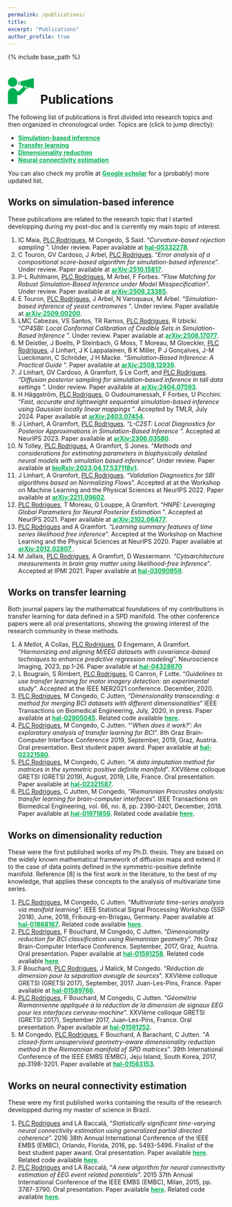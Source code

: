 ```yaml
---
permalink: /publications/
title:
excerpt: "Publications"
author_profile: true
---
```


{% include base_path %}

<h1 style="margin-bottom:0.5em"><img src="/images/picto_publications.svg" width="60px" style="margin-right:15px">Publications</h1>

<p style="margin-bottom:1em">The following list of publications is first divided into research topics and then organized in chronological order. Topics are (click to jump directly):
</p>
<ul class="publi_list">
  <li class="publi_list"><a href="#sbi" style="color:#00b050; font-weight:bold;">Simulation-based inference </a></li>
  <li class="publi_list"><a href="#transfer_learning" style="color:#00b050; font-weight:bold;">Transfer learning</a></li>
  <li class="publi_list"><a href="#dimension_reduction" style="color:#00b050; font-weight:bold;">Dimensionality reduction</a></li>
  <li class="publi_list"><a href="#pdc" style="color:#00b050; font-weight:bold;">Neural connectivity estimation</a></li>
</ul>

You can also check my profile at <a href="https://scholar.google.com/citations?user=8Jiux08AAAAJ" target="_blank" style="font-weight:bold; color:#00b050">Google scholar</a> for a (probably) more updated list.

<h2><a id="sbi">Works on simulation-based inference</a></h2>
These publications are related to the research topic that I started developping during my post-doc and is currently my main topic of interest.
<ol class="split start" style="margin-top:1em">

  <li> IC Maia, <u>PLC Rodrigues</u>, M Congedo, S Said. “<i>Curvature-based rejection sampling
</i>”. Under review. Paper available at <a style="color:#00b050; font-weight:bold;" href="https://hal.science/hal-05332278" target="_blank">hal-05332278</a>.
  </li>

  <li> C Touron, GV Cardoso, J Arbel, <u>PLC Rodrigues</u>. “<i>Error analysis of a compositional score-based algorithm for simulation-based inference</i>”. Under review. Paper available at <a style="color:#00b050; font-weight:bold;" href="https://www.arxiv.org/abs/2510.15817" target="_blank">arXiv:2510.15817</a>.
  </li>

  <li> P-L Ruhlmann, <u>PLC Rodrigues</u>, M Arbel, F Forbes. “<i>Flow Matching for Robust Simulation-Based Inference under Model Misspecification</i>”. Under review. Paper available at <a style="color:#00b050; font-weight:bold;" href="https://www.arxiv.org/abs/2509.23385" target="_blank">arXiv:2509.23385</a>.
  </li>

  <li> E Touron, <u>PLC Rodrigues</u>, J Arbel, N Varoquaux, M Arbel. “<i>Simulation-based inference of yeast centromeres
</i>”. Under review. Paper available at <a style="color:#00b050; font-weight:bold;" href="https://www.arxiv.org/abs/2509.00200" target="_blank">arXiv:2509.00200</a>.
  </li>

  <li> LMC Cabezas, VS Santos, TR Ramos, <u>PLC Rodrigues</u>, R Izbicki. “<i>CP4SBI: Local Conformal Calibration of Credible Sets in Simulation-Based Inference
</i>”. Under review. Paper available at <a style="color:#00b050; font-weight:bold;" href="https://www.arxiv.org/abs/2508.17077" target="_blank">arXiv:2508.17077</a>.
  </li>

  <li> M Deistler, J Boelts, P Steinbach, G Moss, T Moreau, M Gloeckler, <u>PLC Rodrigues</u>, J Linhart, J K Lappalainen, B K Miller, P J Gonçalves, J-M Lueckmann, C Schröder, J H Macke. “<i>Simulation-Based Inference: A Practical Guide
</i>”. Paper available at <a style="color:#00b050; font-weight:bold;" href="https://arxiv.org/abs/2508.12939" target="_blank">arXiv:2508.12939</a>.
  </li>

  <li> J Linhart, GV Cardoso, A Gramfort, S Le Corff, and <u>PLC Rodrigues</u>. “<i>Diffusion posterior sampling for simulation-based inference in tall data settings
</i>”. Under review. Paper available at <a style="color:#00b050; font-weight:bold;" href="https://arxiv.org/abs/2404.07593" target="_blank">arXiv:2404.07593</a>.
  </li>

  <li> H Häggström, <u>PLC Rodrigues</u>, G Oudoumanessah, F Forbes, U Picchini. “<i>Fast, accurate and lightweight sequential simulation-based inference using Gaussian locally linear mappings
</i>”. Accepted by TMLR, July 2024. Paper available at <a style="color:#00b050; font-weight:bold;" href="https://arxiv.org/abs/2403.07454" target="_blank">arXiv:2403.07454</a>.
  </li>  

  <li> J Linhart, A Gramfort, <u>PLC Rodrigues</u>. “<i>L-C2ST: Local Diagnostics for Posterior Approximations in Simulation-Based Inference
</i>”. Accepted at NeurIPS 2023. Paper available at <a style="color:#00b050; font-weight:bold;" href="https://arxiv.org/abs/2306.03580" target="_blank">arXiv:2306.03580</a>.
  </li>

  <li> N Tolley, <u>PLC Rodrigues</u>, A Gramfort, S Jones. “<i>Methods and considerations for estimating parameters in biophysically detailed neural models with simulation based inference</i>”. Under review. Paper available at <a style="color:#00b050; font-weight:bold;" href="https://www.biorxiv.org/content/10.1101/2023.04.17.537118v1" target="_blank">bioRxiv:2023.04.17.537118v1</a>.
  </li>  

  <li> J Linhart, A Gramfort, <u>PLC Rodrigues</u>. “<i>Validation Diagnostics for SBI algorithms based on Normalizing Flows</i>”. Accepted at at the Workshop on Machine Learning and the Physical Sciences at NeurIPS 2022. Paper available at <a style="color:#00b050; font-weight:bold;" href="https://arxiv.org/abs/2211.09602" target="_blank">arXiv:2211.09602</a>.
  </li>  

  <li> <u>PLC Rodrigues</u>, T Moreau, G Louppe, A Gramfort. “<i>HNPE: Leveraging Global Parameters for Neural Posterior Estimation
</i>”. Accepted at NeurIPS 2021. Paper available at <a style="color:#00b050; font-weight:bold;" href="https://arxiv.org/abs/2102.06477" target="_blank">arXiv:2102.06477</a>.
  </li>
  
  <li> <u>PLC Rodrigues</u> and A Gramfort. “<i>Learning summary features of time series likelihood free inference</i>”. Accepted at the Workshop on Machine Learning and the Physical Sciences at NeurIPS 2020. Paper available at <a style="color:#00b050; font-weight:bold;" href="https://arxiv.org/abs/2012.02807" target="_blank">arXiv:2012.02807
  </a>.
  </li>
  
  <li>M Jallais, <u>PLC Rodrigues</u>, A Gramfort, D Wassermann. “<i>Cytoarchitecture measurements in brain gray matter using likelihood-free Inference</i>”. Accepted at IPMI 2021. Paper available at <a style="color:#00b050; font-weight:bold;" href="https://hal.inria.fr/hal-03090959" target="_blank">hal-03090959</a>.
  </li>

</ol>

<div id="transfer_learning">
<h2>Works on transfer learning</h2>
Both journal papers lay the mathematical foundations of my contributions in transfer learning for data defined in a SPD manifold. The other conference papers were all oral presentations, showing the growing interest of the research community in these methods.
</div>
<ol class="split" style="margin-top:1em">
  <li>A Mellot, A Collas, <u>PLC Rodrigues</u>, D Engemann, A Gramfort. “<i>Harmonizing and aligning M/EEG datasets with covariance-based techniques to enhance predictive regression modeling</i>”. Neuroscience Imaging, 2023, pp.1-26. Paper available at <a style="color:#00b050; font-weight:bold;" href="https://hal.science/hal-04328670" target="_blank">hal-04328670</a></li>
  <li>L Bougrain, S Rimbert, <u>PLC Rodrigues</u>, G Canron, F Lotte. “<i>Guidelines to use transfer learning for motor imagery detection: an experimental study</i>”. Accepted at the IEEE NER2021 conference. December, 2020.</li>
  <li><u>PLC Rodrigues</u>, M Congedo, C Jutten, “<i>Dimensionality transcending: a method for merging BCI datasets with different dimensionalities</i>” IEEE Transactions on Biomedical Engineering, July, 2020, in press. Paper available at <a style="color:#00b050; font-weight:bold;" href="https://hal.inria.fr/hal-02905045" target="_blank">hal-02905045</a>. Related code available <a style="color:#00b050; font-weight:bold;" href="https://github.com/plcrodrigues/DT" target="_blank">here</a>.
  </li>
  <li><u>PLC Rodrigues</u>, M Congedo, C Jutten. “<i>‘When does it work?’: An exploratory analysis of transfer learning for BCI</i>”. 8th Graz Brain-Computer Interface Conference 2019, September, 2019, Graz, Austria. Oral presentation. Best student paper award. Paper available at <a style="color:#00b050; font-weight:bold;" href="https://hal.inria.fr/hal-02321580" target="_blank">hal-02321580</a>.
  </li>
  <li><u>PLC Rodrigues</u>, M Congedo, C Jutten. “<i>A data imputation method for matrices in the
  symmetric positive definite manifold</i>”. XXVIIème colloque GRETSI (GRETSI 2019), August,
  2019, Lille, France. Oral presentation. Paper available at <a style="color:#00b050; font-weight:bold;" href="https://hal.inria.fr/hal-02321587" target="_blank">hal-02321587</a>.  
  </li>  
  <li><u>PLC Rodrigues</u>, C Jutten, M Congedo, “<i>Riemannian Procrustes analysis: transfer learning for brain-computer interfaces</i>”. IEEE Transactions on Biomedical Engineering, vol. 66, no. 8, pp. 2390-2401, December, 2018. Paper available at <a style="color:#00b050; font-weight:bold;" href="https://hal.inria.fr/hal-01971856" target="_blank">hal-01971856</a>. Related code available <a style="color:#00b050; font-weight:bold;" href="https://github.com/plcrodrigues/RPA" target="_blank">here</a>.
  </li>
</ol>

<div id="dimension_reduction">
<h2>Works on dimensionality reduction</h2>
These were the first published works of my Ph.D. thesis. They are based on the widely known mathematical framework of diffusion maps and extend it to the case of data points defined in the symmetric-positive definite manifold. Reference [8] is the first work in the literature, to the best of my knowledge, that applies these concepts to the analysis of multivariate time series.
</div>
<ol class="split" style="margin-top:1em">
  <li><u>PLC Rodrigues</u>, M Congedo, C Jutten. “<i>Multivariate time-series analysis via manifold
  learning</i>”. IEEE Statistical Signal Processing Workshop (SSP 2018), June, 2018, Fribourg-en-Brisgau, Germany. Paper available at <a style="color:#00b050; font-weight:bold;" href="https://hal.inria.fr/hal-01868167" target="_blank">hal-01868167</a>. Related code available <a style="color:#00b050; font-weight:bold;" href="https://github.com/plcrodrigues/PhD-Code" target="_blank">here</a>.
  </li>
  <li><u>PLC Rodrigues</u>, F Bouchard, M Congedo, C Jutten. “<i>Dimensionality reduction for BCI
  classification using Riemannian geometry</i>”. 7th Graz Brain-Computer Interface Conference. September, 2017, Graz, Austria. Oral presentation. Paper available at <a style="color:#00b050; font-weight:bold;" href="https://hal.inria.fr/hal-01591258" target="_blank">hal-01591258</a>. Related code available <a style="color:#00b050; font-weight:bold;" href="https://github.com/plcrodrigues/PhD-Code" target="_blank">here</a>.
  </li>
  <li>F Bouchard, <u>PLC Rodrigues</u>, J Malick, M Congedo. “<i>Réduction de dimension pour la séparation aveugle de sources</i>”. XXVIème colloque GRETSI (GRETSI 2017), September, 2017. Juan-Les-Pins, France. Paper available at <a style="color:#00b050; font-weight:bold;" href="https://hal.inria.fr/hal-01589766" target="_blank">hal-01589766</a>.
  </li>    
  <li><u>PLC Rodrigues</u>, F Bouchard, M Congedo, C Jutten. “<i>Géométrie Riemannienne appliquée
  à la réduction de la dimension de signaux EEG pour les interfaces cerveau-machine</i>”.
  XXVIème colloque GRETSI (GRETSI 2017), September 2017, Juan-Les-Pins, France. Oral
  presentation. Paper available at <a style="color:#00b050; font-weight:bold;" href="https://hal.inria.fr/hal-01591252" target="_blank">hal-01591252</a>.
  </li> 
  <li>M Congedo, <u>PLC Rodrigues</u>, F Bouchard, A Barachant, C Jutten. “<i>A closed-form unsupervised geometry-aware dimensionality reduction method in the Riemannian manifold of SPD matrices</i>”. 39th International Conference of the IEEE EMBS (EMBC), Jeju Island, South Korea, 2017, pp.3198-3201. Paper available at <a style="color:#00b050; font-weight:bold;" href="https://hal.inria.fr/hal-01563153" target="_blank">hal-01563153</a>.
  </li>    
</ol>

<div id="pdc">
<h2>Works on neural connectivity estimation</h2>
These were my first published works containing the results of the research developped during my master of science in Brazil. 
</div>
<ol class="split" style="margin-top:1em">
  <li><u>PLC Rodrigues</u> and LA Baccalá, “<i>Statistically significant time-varying neural connectivity estimation using generalized partial directed coherence</i>”. 2016 38th Annual International Conference of the IEEE EMBS (EMBC), Orlando, Florida, 2016, pp. 5493-5496. Finalist of the best student paper award. Oral presentation. Paper available <a style="color:#00b050; font-weight:bold;" href="https://ieeexplore.ieee.org/abstract/document/7591970" target="_blank">here</a>. Related code available <a style="color:#00b050; font-weight:bold;" href="https://github.com/plcrodrigues/TVPDC" target="_blank">here</a>.
</li>
  <li><u>PLC Rodrigues</u> and LA Baccalá, “<i>A new algorithm for neural connectivity estimation of EEG event related potentials</i>”. 2015 37th Annual International Conference of the IEEE EMBS (EMBC), Milan, 2015, pp. 3787-3790. Oral presentation. Paper available <a style="color:#00b050; font-weight:bold;" href="https://ieeexplore.ieee.org/abstract/document/7319218" target="_blank">here</a>. Related code available <a style="color:#00b050; font-weight:bold;" href="https://github.com/plcrodrigues/TVPDC" target="_blank">here</a>.
  </li>
</ol>